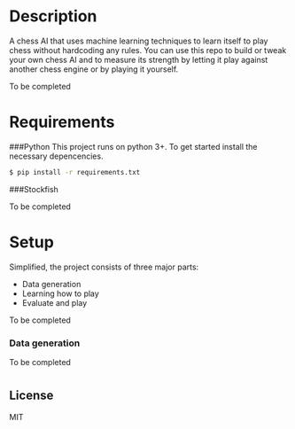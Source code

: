 # Description

A chess AI that uses machine learning techniques to learn itself to play chess without hardcoding any rules.
You can use this repo to build or tweak your own chess AI and to measure its strength by letting it play against another chess engine or by playing it yourself.

To be completed

# Requirements

###Python
This project runs on python 3+.
To get started install the necessary depencencies.

```sh
$ pip install -r requirements.txt
```

###Stockfish

To be completed

# Setup

Simplified, the project consists of three major parts:
- Data generation
- Learning how to play
- Evaluate and play

To be completed

### Data generation

To be completed

#
License
----
MIT
